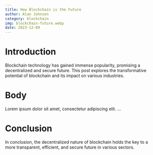 ```yaml
---
title: How Blockchain is the Future
author: Alan Johnson
category: blockchain
img: blockchain-future.webp
date: 2023-12-09
---
```


# Introduction

Blockchain technology has gained immense popularity, promising a decentralized and secure future. This post explores the transformative potential of blockchain and its impact on various industries.

# Body

Lorem ipsum dolor sit amet, consectetur adipiscing elit. ...

# Conclusion

In conclusion, the decentralized nature of blockchain holds the key to a more transparent, efficient, and secure future in various sectors.

